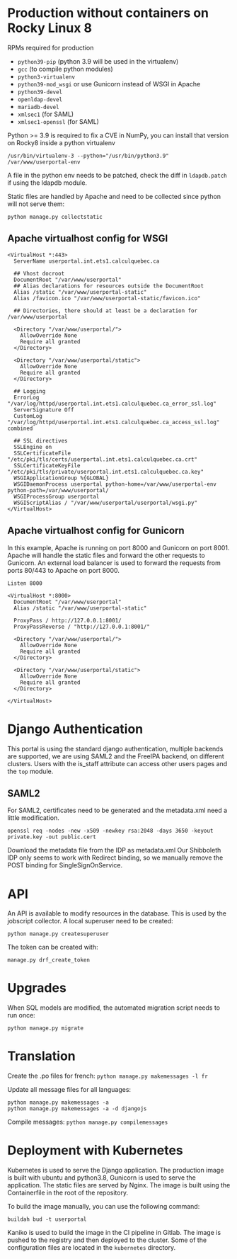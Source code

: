 # Production without containers on Rocky Linux 8

RPMs required for production

* `python39-pip` (python 3.9 will be used in the virtualenv)
* `gcc` (to compile python modules)
* `python3-virtualenv`
* `python39-mod_wsgi` or use Gunicorn instead of WSGI in Apache
* `python39-devel`
* `openldap-devel`
* `mariadb-devel`
* `xmlsec1` (for SAML)
* `xmlsec1-openssl` (for SAML)

Python >= 3.9 is required to fix a CVE in NumPy, you can install that version on Rocky8 inside a python virtualenv

```
/usr/bin/virtualenv-3 --python="/usr/bin/python3.9" /var/www/userportal-env
```

A file in the python env needs to be patched, check the diff in `ldapdb.patch` if using the ldapdb module.

Static files are handled by Apache and need to be collected since python will not serve them:

```
python manage.py collectstatic
```

## Apache virtualhost config for WSGI

```
<VirtualHost *:443>
  ServerName userportal.int.ets1.calculquebec.ca

  ## Vhost docroot
  DocumentRoot "/var/www/userportal"
  ## Alias declarations for resources outside the DocumentRoot
  Alias /static "/var/www/userportal-static"
  Alias /favicon.ico "/var/www/userportal-static/favicon.ico"

  ## Directories, there should at least be a declaration for /var/www/userportal

  <Directory "/var/www/userportal/">
    AllowOverride None
    Require all granted
  </Directory>

  <Directory "/var/www/userportal/static">
    AllowOverride None
    Require all granted
  </Directory>

  ## Logging
  ErrorLog "/var/log/httpd/userportal.int.ets1.calculquebec.ca_error_ssl.log"
  ServerSignature Off
  CustomLog "/var/log/httpd/userportal.int.ets1.calculquebec.ca_access_ssl.log" combined

  ## SSL directives
  SSLEngine on
  SSLCertificateFile      "/etc/pki/tls/certs/userportal.int.ets1.calculquebec.ca.crt"
  SSLCertificateKeyFile   "/etc/pki/tls/private/userportal.int.ets1.calculquebec.ca.key"
  WSGIApplicationGroup %{GLOBAL}
  WSGIDaemonProcess userportal python-home=/var/www/userportal-env python-path=/var/www/userportal/
  WSGIProcessGroup userportal
  WSGIScriptAlias / "/var/www/userportal/userportal/wsgi.py"
</VirtualHost>
```

## Apache virtualhost config for Gunicorn

In this example, Apache is running on port 8000 and Gunicorn on port 8001. Apache will handle the static files and forward the other requests to Gunicorn. An external load balancer is used to forward the requests from ports 80/443 to Apache on port 8000.

```
Listen 8000

<VirtualHost *:8000>
  DocumentRoot "/var/www/userportal"
  Alias /static "/var/www/userportal-static"

  ProxyPass / http://127.0.0.1:8001/
  ProxyPassReverse / "http://127.0.0.1:8001/"

  <Directory "/var/www/userportal/">
    AllowOverride None
    Require all granted
  </Directory>

  <Directory "/var/www/userportal/static">
    AllowOverride None
    Require all granted
  </Directory>

</VirtualHost>
```

# Django Authentication
This portal is using the standard django authentication, multiple backends are supported, we are using SAML2 and the FreeIPA backend, on different clusters. Users with the is_staff attribute can access other users pages and the `top` module. 

## SAML2
For SAML2, certificates need to be generated and the metadata.xml need a little modification.

```
openssl req -nodes -new -x509 -newkey rsa:2048 -days 3650 -keyout private.key -out public.cert
```

Download the metadata file from the IDP as metadata.xml
Our Shibboleth IDP only seems to work with Redirect binding, so we manually remove the POST binding for SingleSignOnService.

# API
An API is available to modify resources in the database. This is used by the jobscript collector. A local superuser need to be created:

```
python manage.py createsuperuser
```

The token can be created with:

```
manage.py drf_create_token
```

# Upgrades
When SQL models are modified, the automated migration script needs to run once:
```
python manage.py migrate
```

# Translation
Create the .po files for french: `python manage.py makemessages -l fr`

Update all message files for all languages:
```
python manage.py makemessages -a
python manage.py makemessages -a -d djangojs
```

Compile messages: `python manage.py compilemessages`

# Deployment with Kubernetes

Kubernetes is used to serve the Django application. The production image is built with ubuntu and python3.8, Gunicorn is used to serve the application. The static files are served by Nginx. The image is built using the Containerfile in the root of the repository.

To build the image manually, you can use the following command:

```
buildah bud -t userportal
```

Kaniko is used to build the image in the CI pipeline in Gitlab. The image is pushed to the registry and then deployed to the cluster. Some of the configuration files are located in the `kubernetes` directory.
